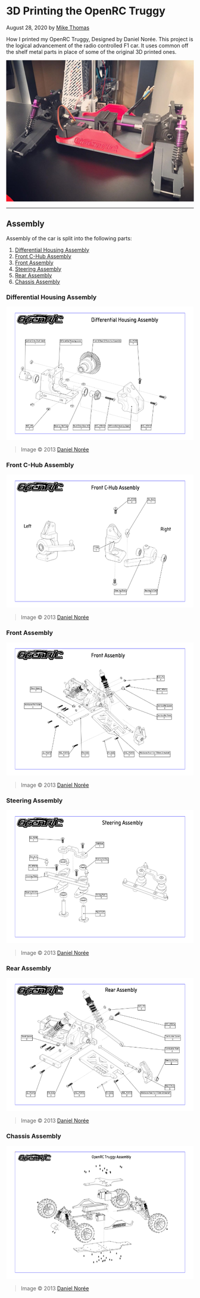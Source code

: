 # 3D Printing the OpenRC Truggy

August 28, 2020 by [Mike Thomas](https://github.com/mikepthomas)

How I printed my OpenRC Truggy, Designed by Daniel Norée.
This project is the logical advancement of the radio controlled F1 car.
It uses common off the shelf metal parts in place of some of the original 3D printed ones.

![](https://github.com/mikepthomas/mikepthomas.github.io/raw/develop/src/img/openrc-truggy/truggy-hero.jpg)

---

## Assembly

Assembly of the car is split into the following parts:

1. [Differential Housing Assembly](#differential-housing-assembly)
2. [Front C-Hub Assembly](#front-c-hub-assembly)
3. [Front Assembly](#front-assembly)
4. [Steering Assembly](#steering-assembly)
5. [Rear Assembly](#rear-assembly)
6. [Chassis Assembly](#chassis-assembly)

### Differential Housing Assembly

![](https://github.com/mikepthomas/mikepthomas.github.io/raw/develop/src/img/openrc-truggy/differential-housing-assembly.png)

> Image &copy; 2013 [Daniel Norée](https://danielnoree.com/)

### Front C-Hub Assembly

![](https://github.com/mikepthomas/mikepthomas.github.io/raw/develop/src/img/openrc-truggy/front-c-hub-assembly.png)

> Image &copy; 2013 [Daniel Norée](https://danielnoree.com/)

### Front Assembly

![](https://github.com/mikepthomas/mikepthomas.github.io/raw/develop/src/img/openrc-truggy/front-assembly.png)

> Image &copy; 2013 [Daniel Norée](https://danielnoree.com/)

### Steering Assembly

![](https://github.com/mikepthomas/mikepthomas.github.io/raw/develop/src/img/openrc-truggy/steering-assembly.png)

> Image &copy; 2013 [Daniel Norée](https://danielnoree.com/)

### Rear Assembly

![](https://github.com/mikepthomas/mikepthomas.github.io/raw/develop/src/img/openrc-truggy/rear-assembly.png)

> Image &copy; 2013 [Daniel Norée](https://danielnoree.com/)

### Chassis Assembly

![](https://github.com/mikepthomas/mikepthomas.github.io/raw/develop/src/img/openrc-truggy/chassis-assembly.png)

> Image &copy; 2013 [Daniel Norée](https://danielnoree.com/)
